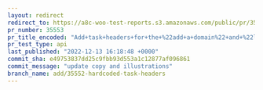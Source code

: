```yaml
---
layout: redirect
redirect_to: https://a8c-woo-test-reports.s3.amazonaws.com/public/pr/35553/api/index.html
pr_number: 35553
pr_title_encoded: "Add+task+headers+for+the+%22add+a+domain%22+and+%22launch+your+store%22+setup+tasks"
pr_test_type: api
last_published: "2022-12-13 16:18:48 +0000"
commit_sha: e49753837dd25c9fbb93d553a1c12877af096861
commit_message: "update copy and illustrations"
branch_name: add/35552-hardcoded-task-headers
---
```

